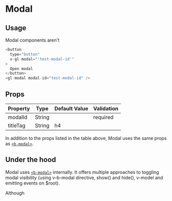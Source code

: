 # Modal

<!-- STORY -->

## Usage

Modal components aren't

~~~js
<button
  type="button"
  v-gl-modal="'test-modal-id'"
>
  Open modal
</button>
<gl-modal modal-id="test-modal-id" />
~~~

## Props
| Property | Type | Default Value | Validation |
|---|---|---|---|
| modalId | String | &nbsp; | required |
| titleTag | String | h4 | |

In addition to the props listed in the table above, Modal uses the same props as [`<b-modal>`].

## Under the hood
Modal uses [`<b-modal>`] internally. It offers multiple approaches to toggling modal visibility (using v-b-modal directive, show() and hide(), v-model and emitting events on $root).

Although

[`<b-modal>`]: https://bootstrap-vue.js.org/docs/components/modal/
